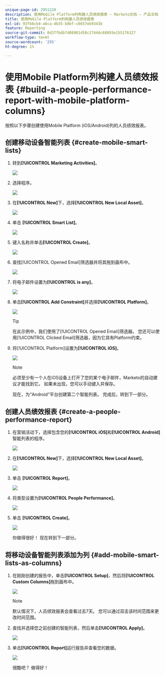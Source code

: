 ```yaml
---
unique-page-id: 2951220
description: 使用Mobile Platform列构建人员绩效报表 — Marketo文档 — 产品文档
title: 使用Mobile Platform列构建人员绩效报表
exl-id: 93fb6cb4-a6ca-4b35-b8bf-c6657eb9343b
feature: Reporting
source-git-commit: 0d37fbdb7d08901458c1744dc68893e155176327
workflow-type: tm+mt
source-wordcount: '255'
ht-degree: 1%

---
```


# 使用Mobile Platform列构建人员绩效报表 {#build-a-people-performance-report-with-mobile-platform-columns}

按照以下步骤创建使用Mobile Platform (iOS/Android)列的人员绩效报表。

## 创建移动设备智能列表 {#create-mobile-smart-lists}

1. 转到&#x200B;**[!UICONTROL Marketing Activities]**。

   ![](assets/ma.png)

1. 选择程序。

   ![](assets/two-1.png)

1. 在&#x200B;**[!UICONTROL New]**&#x200B;下，选择&#x200B;**[!UICONTROL New Local Asset]**。

   ![](assets/three-1.png)

1. 单击 **[!UICONTROL Smart List]**。

   ![](assets/four-1.png)

1. 键入名称并单击&#x200B;**[!UICONTROL Create]**。

   ![](assets/five-1.png)

1. 查找[!UICONTROL Opened Email]筛选器并将其拖到画布中。

   ![](assets/six-1.png)

1. 将电子邮件设置为&#x200B;**[!UICONTROL is any]**。

   ![](assets/seven.png)

1. 单击&#x200B;**[!UICONTROL Add Constraint]**&#x200B;并选择&#x200B;**[!UICONTROL Platform]**。

   ![](assets/eight.png)

   >[!TIP]
   >
   >在此示例中，我们使用了[!UICONTROL Opened Email]筛选器。 您还可以使用[!UICONTROL Clicked Email]筛选器，因为它具有Platform约束。

1. 将[!UICONTROL Platform]设置为&#x200B;**[!UICONTROL iOS]**。

   ![](assets/nine.png)

   >[!NOTE]
   >
   >必须至少有一个人在iOS设备上打开了您的某个电子邮件，Marketo的自动建议才能找到它。 如果未出现，您可以手动键入并保存。

   现在，为“Android”平台创建第二个智能列表。 完成后，转到下一部分。

## 创建人员绩效报表 {#create-a-people-performance-report}

1. 在营销活动下，选择包含您的&#x200B;**[!UICONTROL iOS]**&#x200B;和&#x200B;**[!UICONTROL Android]**&#x200B;智能列表的程序。

   ![](assets/ten.png)

1. 在&#x200B;**[!UICONTROL New]**&#x200B;下，选择&#x200B;**[!UICONTROL New Local Asset]**。

   ![](assets/eleven.png)

1. 单击 **[!UICONTROL Report]**。

   ![](assets/twelve.png)

1. 将类型设置为&#x200B;**[!UICONTROL People Performance]**。

   ![](assets/thirteen.png)

1. 单击 **[!UICONTROL Create]**。

   ![](assets/fourteen.png)

   你做得很好！ 现在转到下一部分。

## 将移动设备智能列表添加为列 {#add-mobile-smart-lists-as-columns}

1. 在刚刚创建的报告中，单击&#x200B;**[!UICONTROL Setup]**，然后将&#x200B;**[!UICONTROL Custom Columns]**&#x200B;拖到画布中。

   ![](assets/fifteen.png)

   >[!NOTE]
   >
   >默认情况下，人员绩效报表会查看过去7天。 您可以通过双击该时间范围来更改时间范围。

1. 查找并选择您之前创建的智能列表，然后单击&#x200B;**[!UICONTROL Apply]**。

   ![](assets/sixteen.png)

1. 单击&#x200B;**[!UICONTROL Report]**&#x200B;运行报告并查看您的数据。

   ![](assets/seventeen.png)

   很酷吧？ 做得好！
